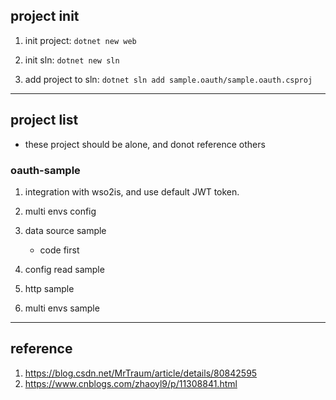 ## project init

1. init project: `dotnet new web`

2. init sln: `dotnet new sln`

3. add project to sln: `dotnet sln add sample.oauth/sample.oauth.csproj`

---

## project list

- these project should be alone, and donot reference others

### oauth-sample

1. integration with wso2is, and use default JWT token.

2. multi envs config

3. data source sample

   - code first

4. config read sample

5. http sample

6. multi envs sample

---

## reference

1. https://blog.csdn.net/MrTraum/article/details/80842595
2. https://www.cnblogs.com/zhaoyl9/p/11308841.html
